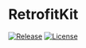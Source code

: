 # RetrofitKit
[![Release](https://jitpack.io/v/jamesdeperio/PocketLib.svg)](https://jitpack.io/#jamesdeperio/RetrofitKit)
[![License](https://img.shields.io/badge/License%20-Apache%202-337ab7.svg)](https://www.apache.org/licenses/LICENSE-2.0)
